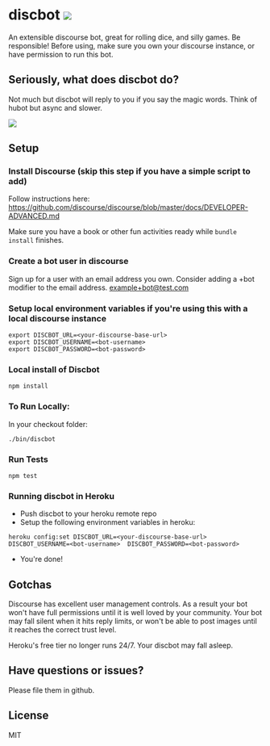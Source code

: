 # discbot ![](https://travis-ci.org/gwwar/discbot.svg?branch=master)

An extensible discourse bot, great for rolling dice, and silly games. Be responsible! Before using, 
make sure you own your discourse instance, or have permission to run this bot.

## Seriously, what does discbot do?

Not much but discbot will reply to you if you say the magic words. Think of hubot but async and slower.

![](http://i.imgur.com/PmLyOqa.png)

## Setup

### Install Discourse (skip this step if you have a simple script to add)
Follow instructions here: https://github.com/discourse/discourse/blob/master/docs/DEVELOPER-ADVANCED.md

Make sure you have a book or other fun activities ready while `bundle install` finishes.

### Create a bot user in discourse

Sign up for a user with an email address you own. Consider adding a +bot modifier to the email address.
example+bot@test.com

### Setup local environment variables if you're using this with a local discourse instance
```
export DISCBOT_URL=<your-discourse-base-url>
export DISCBOT_USERNAME=<bot-username>
export DISCBOT_PASSWORD=<bot-password>
```
### Local install of Discbot

```
npm install
```

### To Run Locally:

In your checkout folder:
```
./bin/discbot
```

### Run Tests

```
npm test
```

### Running discbot in Heroku
* Push discbot to your heroku remote repo
* Setup the following environment variables in heroku:
```
heroku config:set DISCBOT_URL=<your-discourse-base-url> DISCBOT_USERNAME=<bot-username>  DISCBOT_PASSWORD=<bot-password>
```
* You're done!

## Gotchas

Discourse has excellent user management controls. As a result your bot won't have full permissions until it is well
loved by your community. Your bot may fall silent when it hits reply limits, or won't be able to post images until it
reaches the correct trust level.

Heroku's free tier no longer runs 24/7. Your discbot may fall asleep.

## Have questions or issues? 

Please file them in github.

## License

MIT
